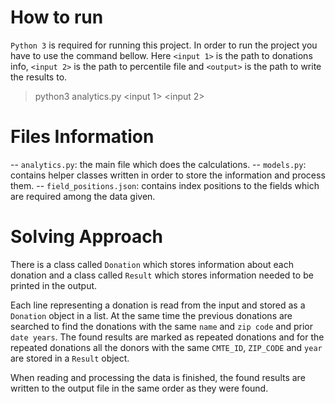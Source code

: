 # How to run
`Python 3` is required for running this project.
In order to run the project you have to use the command bellow. Here `<input 1>` is the path to donations info, `<input 2>` is the path to percentile file and `<output>` is the path to write the results to.
>    python3 analytics.py <input 1> <input 2> <output>
# Files Information
-- `analytics.py`: the main file which does the calculations.
-- `models.py`: contains helper classes written in order to store the information and process them.
-- `field_positions.json`: contains index positions to the fields which are required among the data given.
# Solving Approach
There is a class called `Donation` which stores information about each donation and a class called `Result` which stores information needed to be printed in the output.

Each line representing a donation is read from the input and stored as a `Donation` object in a list. At the same time the previous donations are searched to find the donations with the same `name` and `zip code` and prior `date years`. The found results are marked as repeated donations and for the repeated donations all the donors with the same `CMTE_ID`, `ZIP_CODE` and `year` are stored in a `Result` object.

When reading and processing the data is finished, the found results are written to the output file in the same order as they were found.